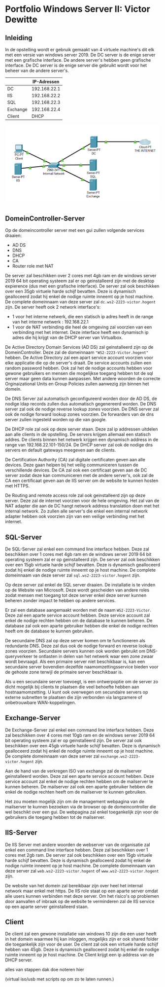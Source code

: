 # Portfolio Windows Server II: Victor Dewitte



## Inleiding

In de opstelling wordt er gebruik gemaakt van 4 virtuele machine's dit elk met een versie van windows server 2019. De DC server is de enige server met een grafische interface. De andere server's hebben geen grafische interface. De DC server is de enige server die gebruikt wordt voor het beheer van de andere server's.

|          | IP-Adressen  |
|----------|--------------|
| DC       | 192.168.22.1 |
| IIS      | 192.168.22.2 |
| SQL      | 192.168.22.3 |
| Exchange | 192.168.22.4 |
| Client   | DHCP         |


 <img src="Portfolio\IMG\Screenshot 2022-10-12 153105.png" alt="Screenshot 2022-10-12 153105"  />


## DomeinController-Server

Op de domeincontroller server met een gui zullen volgende services draaien:
 - AD DS 
 - DNS
 - DHCP
 - CA
 - Router role met NAT

De server zal beschikken over 2 cores met 4gb ram en de windows server 2019 64 bit operating systeem zal er op geinstalleerd zijn met de desktop expierence (dus met een grafische interface). De server zal ook beschikken over een 35gb virtuele harde schijf bevatten. Deze is dynamisch gealloceerd zodat hij enkel de nodige ruimte inneemt op je host machine. De complete domeinnaam van deze server zal `dc.ws2-2223-victor.hogent` zijn.
De server heeft ook 2 network interface's:
- 1 voor het interne netwerk, die een statisch ip adres heeft in de range van het interne netwerk : 192.168.22.1
- 1 voor de NAT verbinding die heel de omgeving zal voorzien van een verbinding met het internet. Deze interface heeft een dynamisch ip adres die hij krijgt van de DHCP server van Virtualbox.

De Active Directory Domain Services (AD DS) zal geinstalleerd zijn op de DomeinController. Deze zal de domeinnaam `"WS2-2223-Victor.hogent"` hebben. De Active Directory zal een apart service account voorzien voor elke applicatie die op de server's draait. De service accounts zullen een random password hebben. Ook zal het de nodige accounts hebben voor gewone gebruikers en mensen die mogelijkse toegang hebben tot de sql server maar geen data kunnen aanpassen. Met andere woorden de correcte Orginaizational Units en Group Policies zullen aanwezig zijn binnen het domein.

De DNS Server zal automatisch geconfigureerd worden door de AD DS, de nodige ldap records zullen dus automatisch gegenereerd worden. De DNS server zal ook de nodige reverse lookup zones voorzien. De DNS server zal ook de nodige forward lookup zones voorzien. De forwarders van de dns server zullen ingesteld worden op die van google.

De DHCP role zal ook op deze server staan. Deze zal ip addressen uitdelen aan alle clients in de opstelling. De servers krijgen allemaal een statisch addres. De clients binnen het netwerk krijgen een dynamisch address in de range van 192.168.22.101-150/24. De DHCP server zal ook de nodige dns servers en default gateways meegeven aan de clients.

De Certification Authority (CA) zal digitale certificaten geven aan alle devices. Deze gaan helpen bij het veilig communiceren tussen de verschillende devices. De CA zal ook een certificaat geven aan de DC server zodat deze kan communiceren met de andere server's, ook zal de CA een certificaat geven aan de IIS server om de website te kunnen hosten met HTTPS. 

De Routing and remote access role zal ook geinstalleerd zijn op deze server. Deze zal de internet voorzien voor de hele omgeving. Het zal van de NAT adapter die aan de DC hangt network address translation doen met het internal network. Zo zullen alle server's die enkel een internal network adapter hebben ook voorzien zijn van een veilige verbinding met het internet. 

## SQL-Server

De SQL-Server zal enkel een command line interface hebben. Deze zal beschikken over 1 cores met 4gb ram en de windows server 2019 64 bit operating systeem zal er op geinstalleerd zijn. De server zal ook beschikken over een 15gb virtuele harde schijf bevatten. Deze is dynamisch gealloceerd zodat hij enkel de nodige ruimte inneemt op je host machine. De complete domeinnaam van deze server zal `sql.ws2-2223-victor.hogent` zijn.

Op deze server zal enkel de SQL server draaien. De installatie is te vinden op de Website van Microsoft. Deze wordt gescheiden van andere roles zodat mensen met toegang tot deze server enkel deze server kunnen beheren zonder impact te hebben op andere services. 

Er zal een database aangemaakt worden met de naam `WS2-2223-Victor`. Deze zal een aparte service account hebben. Deze service account zal enkel de nodige rechten hebben om de database te kunnen beheren. De database zal ook een aparte gebruiker hebben die enkel de nodige rechten heeft om de database te kunnen gebruiken. 

De secundaire DNS zal op deze server komen om te functioneren als redundante DNS. Deze zal dus ook de nodige forward en reverse lookup zones voorzien. Secundaire servers kunnen ook worden gebruikt om DNS-queryverkeer te ontlasten in delen van het netwerk waar een zone zwaar wordt bevraagd. Als een primaire server niet beschikbaar is, kan een secundaire server bovendien dezelfde naamomzettingsservice bieden voor de gehoste zone terwijl de primaire server beschikbaar is.

Als u een secundaire server toevoegt, is een ontwerpoptie om de server zo dicht mogelijk bij clients te plaatsen die veel behoefte hebben aan hostnaamomzetting. U kunt ook overwegen om secundaire servers op externe subnetten te plaatsen die zijn verbonden via langzamere of onbetrouwbare WAN-koppelingen.

## Exchange-Server

De Exchange-Server zal enkel een command line interface hebben. Deze zal beschikken over 4 cores met 10gb ram en de windows server 2019 64 bit operating systeem zal er op geinstalleerd zijn. De server zal ook beschikken over een 45gb virtuele harde schijf bevatten. Deze is dynamisch gealloceerd zodat hij enkel de nodige ruimte inneemt op je host machine. De complete domeinnaam van deze server zal `exchange.ws2-2223-victor.hogent` zijn.

Aan de hand van de verkregen ISO van exchange zal de mailserver geinstalleerd worden. Deze zal een aparte service account hebben. Deze service account zal enkel de nodige rechten hebben om de mailserver te kunnen beheren. De mailserver zal ook een aparte gebruiker hebben die enkel de nodige rechten heeft om de mailserver te kunnen gebruiken.

Het zou moeten mogelijk zijn om de management webpagina van de mailserver te kunnen bezoeken via de browser op de domeincontroller die wel beschikt over een gui. De webpagina zal enkel toegankelijk zijn voor de gebruikers die toegang hebben tot de mailserver.

## IIS-Server

De IIS Server met andere woorden de webserver van de organisatie zal enkel een command line interface hebben. Deze zal beschikken over 1 cores met 2gb ram. De server zal ook beschikken over een 15gb virtuele harde schijf bevatten. Deze is dynamisch gealloceerd zodat hij enkel de nodige ruimte inneemt op je host machine. De complete domeinnaam van deze server zal `web.ws2-2223-victor.hogent` of `www.ws2-2223-victor.hogent` zijn. 

De website van het domein zal bereikbaar zijn over heel het internal network maar enkel met https. De IIS role staat op een aparte server omdat alle users kunnen verbinden met deze server. Om het risico's op problemen door aanvallen of inbraak op de website te verminderen zal de IIS service op een aparte server geinstalleerd staan.

## Client

De client zal een gewone installatie van windows 10 zijn die een user heeft in het domein waarmee hij kan inloggen, mogelijks zijn er ook shared folder die toegankelijk zijn voor de user. De client zal ook een virtuele harde schijf hebben van 45gb. Deze is dynamisch gealloceerd zodat hij enkel de nodige ruimte inneemt op je host machine. De Client krijgt een ip address van de DHCP server.

alles van stappen dak doe  noteren hier


(virtual iso/usb met scripts op om zo te laten runnen.)